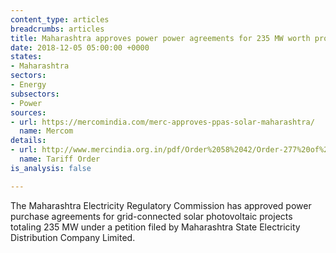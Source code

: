 ```yaml
---
content_type: articles
breadcrumbs: articles
title: Maharashtra approves power power agreements for 235 MW worth projects
date: 2018-12-05 05:00:00 +0000
states:
- Maharashtra
sectors:
- Energy
subsectors:
- Power
sources:
- url: https://mercomindia.com/merc-approves-ppas-solar-maharashtra/
  name: Mercom
details:
- url: http://www.mercindia.org.in/pdf/Order%2058%2042/Order-277%20of%202018-27112018.pdf
  name: Tariff Order
is_analysis: false

---
```

The Maharashtra Electricity Regulatory Commission has approved power purchase agreements for grid-connected solar photovoltaic projects totaling 235 MW under a petition filed by Maharashtra State Electricity Distribution Company Limited. 